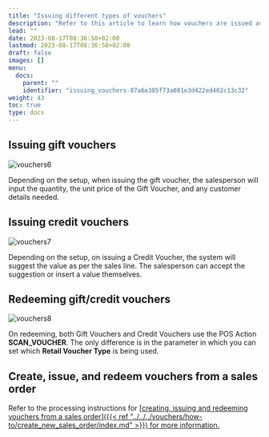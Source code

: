 ```yaml
---
title: "Issuing different types of vouchers"
description: "Refer to this article to learn how vouchers are issued as a part of the POS Academy training."
lead: ""
date: 2023-08-17T08:36:58+02:00
lastmod: 2023-08-17T08:36:58+02:00
draft: false
images: []
menu:
  docs:
    parent: ""
    identifier: "issuing_vouchers-87a6e385f73a081e3d422ed402c13c32"
weight: 43
toc: true
type: docs
---
```


## Issuing gift vouchers

![vouchers6](vouchers6.png)

Depending on the setup, when issuing the gift voucher, the salesperson will input the quantity, the unit price of the Gift Voucher, and any customer details needed.

## Issuing credit vouchers

![vouchers7](vouchers7.png)

Depending on the setup, on issuing a Credit Voucher, the system will suggest the value as per the sales line. The salesperson can accept the suggestion or insert a value themselves.  

## Redeeming gift/credit vouchers

![vouchers8](vouchers8.png)

On redeeming, both Gift Vouchers and Credit Vouchers use the POS Action **SCAN_VOUCHER**. The only difference is in the parameter in which you can set which **Retail Voucher Type** is being used.

## Create, issue, and redeem vouchers from a sales order

Refer to the processing instructions for [<ins>creating, issuing and redeeming vouchers from a sales order<ins>]({{< ref "../../../vouchers/how-to/create_new_sales_order/index.md" >}}) for more information.